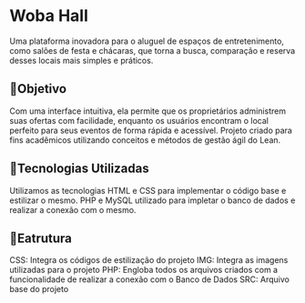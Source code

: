 # Woba Hall

Uma plataforma inovadora para o aluguel de espaços de entretenimento, como salões de festa e chácaras, que torna a busca, comparação e reserva desses locais mais simples e práticos. 

## 📍Objetivo
Com uma interface intuitiva, ela permite que os proprietários administrem suas ofertas com facilidade, enquanto os usuários encontram o local perfeito para seus eventos de forma rápida e acessível.
Projeto criado para fins acadêmicos utilizando conceitos e métodos de gestão ágil do Lean.

## 📝Tecnologias Utilizadas
Utilizamos as tecnologias HTML e CSS para implementar o código base e estilizar o mesmo. PHP e MySQL utilizado para impletar o banco de dados e realizar a conexão com o mesmo. 

## 📂Eatrutura
CSS: Integra os códigos de estilização do projeto
IMG: Integra as imagens utilizadas para o projeto
PHP: Engloba todos os arquivos criados com a funcionalidade de realizar a conexão com o Banco de Dados
SRC: Arquivo base do projeto
